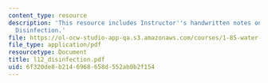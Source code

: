 ```yaml
---
content_type: resource
description: 'This resource includes Instructor''s handwritten notes on the topic:
  Disinfection.'
file: https://ol-ocw-studio-app-qa.s3.amazonaws.com/courses/1-85-water-and-wastewater-treatment-engineering-spring-2006/6f320de8b2146968658d552ab0b2f154_l12_disinfection.pdf
file_type: application/pdf
resourcetype: Document
title: l12_disinfection.pdf
uid: 6f320de8-b214-6968-658d-552ab0b2f154
---
```

